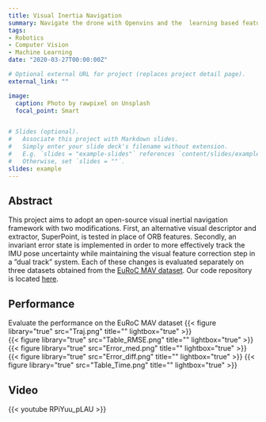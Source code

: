 ```yaml
---
title: Visual Inertia Navigation
summary: Navigate the drone with Openvins and the  learning based feature extractor -- Superpoint
tags:
- Robotics
- Computer Vision
- Machine Learning
date: "2020-03-27T00:00:00Z"

# Optional external URL for project (replaces project detail page).
external_link: ""

image:
  caption: Photo by rawpixel on Unsplash
  focal_point: Smart


# Slides (optional).
#   Associate this project with Markdown slides.
#   Simply enter your slide deck's filename without extension.
#   E.g. `slides = "example-slides"` references `content/slides/example-slides.md`.
#   Otherwise, set `slides = ""`.
slides: example
---
```

## Abstract
This project aims to adopt an open-source visual
inertial navigation framework with two modifications. First, an
alternative visual descriptor and extractor, SuperPoint, is tested
in place of ORB features. Secondly, an invariant error state is
implemented in order to more effectively track the IMU pose
uncertainty while maintaining the visual feature correction step
in a ”dual track” system. Each of these changes is evaluated
separately on three datasets obtained from the [EuRoC MAV
dataset](https://projects.asl.ethz.ch/datasets/doku.php?id=kmavvisualinertialdatasets). Our code repository is located [here](https://github.com/robintzeng/EECS568_team_14_open_vins).

## Performance 
Evaluate the performance on the EuRoC  MAV dataset
{{< figure library="true" src="Traj.png" title="" lightbox="true" >}}  
{{< figure library="true" src="Table_RMSE.png" title="" lightbox="true" >}}  
{{< figure library="true" src="Error_med.png" title="" lightbox="true" >}} 
{{< figure library="true" src="Error_diff.png" title="" lightbox="true" >}}
{{< figure library="true" src="Table_Time.png" title="" lightbox="true" >}}
## Video
{{< youtube RPiYuu_pLAU >}}
